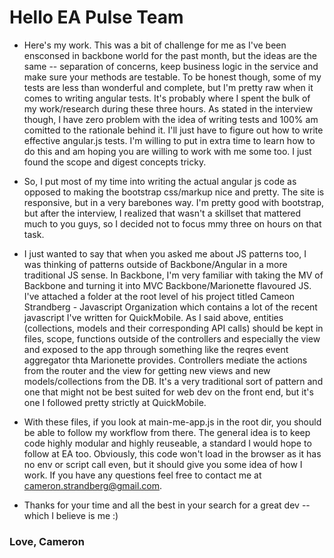 # Hello EA Pulse Team

* Here's my work. This was a bit of challenge for me as I've been ensconsed in backbone world for the past month, but the ideas are the same -- separation of concerns, keep business logic in the service and make sure your methods are testable. To be honest though, some of my tests are less than wonderful and complete, but I'm pretty raw when it comes to writing angular tests. It's probably where I spent the bulk of my work/research during these three hours. As stated in the interview though, I have zero problem with the idea of writing tests and 100% am comitted to the rationale behind it. I'll just have to figure out how to write effective angular.js tests. I'm willing to put in extra time to learn how to do this and am hoping you are willing to work with me some too. I just found the scope and digest concepts tricky.

* So, I put most of my time into writing the actual angular js code as opposed to making the bootstrap css/markup nice and pretty. The site is responsive, but in a very barebones way. I'm pretty good with bootstrap, but after the interview, I realized that wasn't a skillset that mattered much to you guys, so I decided not to focus mmy three on hours on that task.

* I just wanted to say that when you asked me about JS patterns too, I was thinking of patterns outside of Backbone/Angular in a more traditional JS sense. In Backbone, I'm very familiar with taking the MV of Backbone and turning it into MVC Backbone/Marionette flavoured JS. I've attached a folder at the root level of his project titled Cameon Strandberg - Javascript Organization which contains a lot of the recent javascript I've written for QuickMobile. As I said above, entities (collections, models and their corresponding API calls) should be kept in files, scope, functions outside of the controllers and especially the view and exposed to the app through something like the reqres event aggregator thta Marionette provides. Controllers mediate the actions from the router and the view for getting new views and new models/collections from the DB. It's a very traditional sort of pattern and one that might not be best suited for web dev on the front end, but it's one I followed pretty strictly at QuickMobile.

* With these files, if you look at main-me-app.js in the root dir, you should be able to follow my workflow from there. The general idea is to keep code highly modular and highly reuseable, a standard I would hope to follow at EA too. Obviously, this code won't load in the browser as it has no env or script call even, but it should give you some idea of how I work. If you have any questions feel free to contact me at <cameron.strandberg@gmail.com>.

* Thanks for your time and all the best in your search for a great dev -- which I believe is me :)

### Love, Cameron
